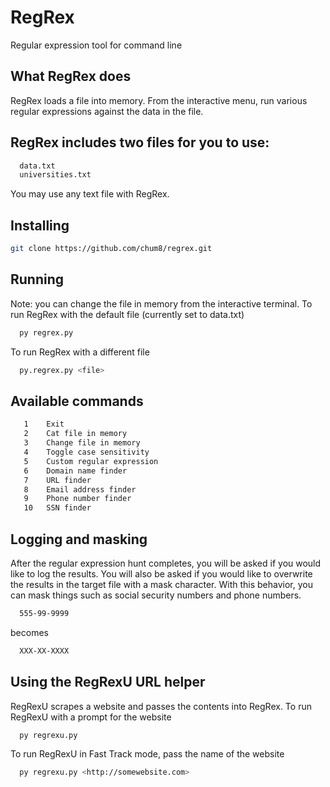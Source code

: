 # RegRex
Regular expression tool for command line

## What RegRex does
RegRex loads a file into memory.  From the interactive menu, run various regular expressions against the data in the file.

## RegRex includes two files for you to use:
```bash
  data.txt
  universities.txt
```
You may use any text file with RegRex.
    
## Installing
```bash
git clone https://github.com/chum8/regrex.git
```
## Running
Note: you can change the file in memory from the interactive terminal.
To run RegRex with the default file (currently set to data.txt)
```bash
  py regrex.py
```
To run RegRex with a different file
```bash
  py.regrex.py <file>
```
## Available commands
```bash
   1    Exit
   2    Cat file in memory
   3    Change file in memory
   4    Toggle case sensitivity
   5    Custom regular expression
   6    Domain name finder
   7    URL finder
   8    Email address finder
   9    Phone number finder
   10   SSN finder
```
## Logging and masking
  After the regular expression hunt completes, you will be asked if you would like to log the results.
  You will also be asked if you would like to overwrite the results in the target file with a mask character.
  With this behavior, you can mask things such as social security numbers and phone numbers.
  ```bash
    555-99-9999
  ```
  becomes
  ```bash
    XXX-XX-XXXX
  ```

## Using the RegRexU URL helper
  RegRexU scrapes a website and passes the contents into RegRex.
  To run RegRexU with a prompt for the website
  ```bash
    py regrexu.py
  ```
  To run RegRexU in Fast Track mode, pass the name of the website
  ```bash
    py regrexu.py <http://somewebsite.com>
  ```
